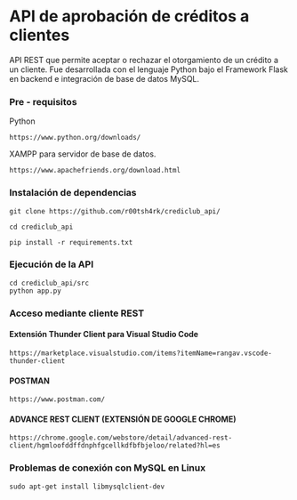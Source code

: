 # API de aprobación de créditos a clientes
API REST que permite aceptar o rechazar el otorgamiento de un crédito a un cliente. Fue desarrollada con el lenguaje Python bajo el Framework Flask en backend e integración de base de datos MySQL.

### Pre - requisitos
Python
```
https://www.python.org/downloads/
```
XAMPP para servidor de base de datos.
```
https://www.apachefriends.org/download.html
```

### Instalación de dependencias
```
git clone https://github.com/r00tsh4rk/crediclub_api/
```
```
cd crediclub_api
```
```
pip install -r requirements.txt
```

### Ejecución de la API
```
cd crediclub_api/src
python app.py
```

### Acceso mediante cliente REST
####  Extensión Thunder Client para Visual Studio Code
```
https://marketplace.visualstudio.com/items?itemName=rangav.vscode-thunder-client
```
####  POSTMAN
```
https://www.postman.com/
```
####  ADVANCE REST CLIENT (EXTENSIÓN DE GOOGLE CHROME)
```
https://chrome.google.com/webstore/detail/advanced-rest-client/hgmloofddffdnphfgcellkdfbfbjeloo/related?hl=es
```

### Problemas de conexión con MySQL en Linux
```
sudo apt-get install libmysqlclient-dev
```
